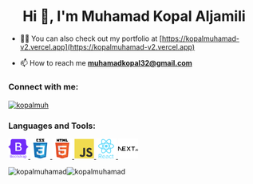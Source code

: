<h1 align="center">Hi 👋, I'm Muhamad Kopal Aljamili</h1>

- 👨‍💻 You can also check out my portfolio at [https://kopalmuhamad-v2.vercel.app](https://kopalmuhamad-v2.vercel.app)

- 📫 How to reach me **muhamadkopal32@gmail.com**

<h3 align="left">Connect with me:</h3>
<p align="left">
<a href="https://www.linkedin.com/in/muhamad-kopal/" target="blank"><img align="center" src="https://cdn.jsdelivr.net/npm/simple-icons@3.0.1/icons/linkedin.svg" alt="kopalmuh" height="30" width="40" /></a>
</p>

<h3 align="left">Languages and Tools:</h3>
<p align="left">
    <a href="https://getbootstrap.com" target="_blank" rel="noreferrer">
        <img src="https://raw.githubusercontent.com/devicons/devicon/master/icons/bootstrap/bootstrap-plain-wordmark.svg" alt="bootstrap" width="40" height="40"/>
    </a>
    <a href="https://www.w3schools.com/css/" target="_blank" rel="noreferrer">
        <img src="https://raw.githubusercontent.com/devicons/devicon/master/icons/css3/css3-original-wordmark.svg" alt="css3" width="40" height="40"/> 
    </a>
    <a href="https://www.w3.org/html/" target="_blank" rel="noreferrer">
        <img src="https://raw.githubusercontent.com/devicons/devicon/master/icons/html5/html5-original-wordmark.svg" alt="html5" width="40" height="40"/> 
    </a>
    <a href="https://developer.mozilla.org/en-US/docs/Web/JavaScript" target="_blank" rel="noreferrer">
        <img src="https://raw.githubusercontent.com/devicons/devicon/master/icons/javascript/javascript-original.svg" alt="javascript" width="40" height="40"/>
    </a>
    <a href="https://reactjs.org/" target="_blank" rel="noreferrer">
        <img src="https://raw.githubusercontent.com/devicons/devicon/master/icons/react/react-original-wordmark.svg" alt="react" width="40" height="40"/>
    </a>
    <a href="https://nextjs.org/" target="_blank" rel="noreferrer">
        <img src="https://raw.githubusercontent.com/devicons/devicon/master/icons/nextjs/nextjs-original-wordmark.svg" alt="nextjs" width="40" height="40"/>
    </a>
</p>

<p><img align="left" src="https://github-readme-stats.vercel.app/api/top-langs?username=kopalmuhamad&show_icons=true&locale=en&layout=compact" alt="kopalmuhamad" /></p>
<p>&nbsp;<img align="left" src="https://github-readme-stats.vercel.app/api?username=kopalmuhamad&show_icons=true&locale=en" alt="kopalmuhamad" /></p>
